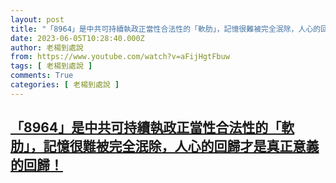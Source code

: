 ```yaml
---
layout: post
title: "「8964」是中共可持續執政正當性合法性的「軟肋」，記憶很難被完全泯除，人心的回歸才是真正意義的回歸！"
date: 2023-06-05T10:28:40.000Z
author: 老楊到處說
from: https://www.youtube.com/watch?v=aFijHgtFbuw
tags: [ 老楊到處說 ]
comments: True
categories: [ 老楊到處說 ]
---
```

<!--1685960920000-->
[「8964」是中共可持續執政正當性合法性的「軟肋」，記憶很難被完全泯除，人心的回歸才是真正意義的回歸！](https://www.youtube.com/watch?v=aFijHgtFbuw)
------

<div>

</div>
